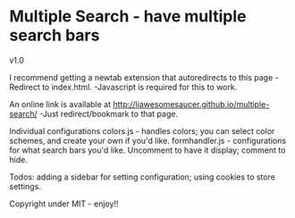 # Multiple Search - have multiple search bars
v1.0

I recommend getting a newtab extension that autoredirects to this page
-Redirect to index.html.
-Javascript is required for this to work.

An online link is available at http://liawesomesaucer.github.io/multiple-search/
-Just redirect/bookmark to that page.

Individual configurations
colors.js - handles colors; you can select color schemes, and create your own if you'd like.
formhandler.js - configurations for what search bars you'd like.  Uncomment to have it display; comment to hide.

Todos: adding a sidebar for setting configuration; using cookies to store settings.

Copyright under MIT - enjoy!!
